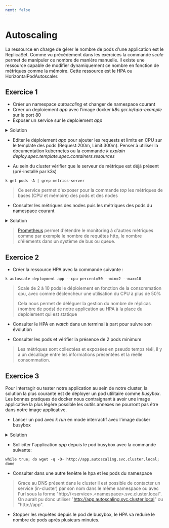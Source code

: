 ```yaml
---
next: false
---
```


# Autoscaling

La ressource en charge de gérer le nombre de pods d'une application est le ReplicaSet. Comme vu précédement dans les exercices la commande _scale_ permet de manipuler ce nombre de manière manuelle. Il existe une ressource capable de modifier dynamiquement ce nombre en fonction de métriques comme la mémoire. Cette ressource est le HPA ou HorizontalPodAutoscaler.

## Exercice 1

- Créer un namespace _autoscaling_ et changer de namespace courant
- Créer un deploiement _app_ avec l'image docker _k8s.gcr.io/hpa-example_ sur le port 80
- Exposer un service sur le deploiement _app_

<details>
<summary>Solution</summary>

```shell
k create ns autoscaling
k config set-context --current --namespace=autoscaling
k create deploy app --image=k8s.gcr.io/hpa-example --port=80
k expose deploy app
```

</details>

- Editer le déploiement _app_ pour ajouter les requests et limits en CPU sur le template des pods (Request:200m, Limit:300m). Penser à utiliser la documentation kubernetes ou la commande _k explain deploy.spec.template.spec.containers.resources_

- Au sein du cluster vérifier que le serveur de métrique est déjà présent (pré-installé par k3s)

```shell
k get pods -A | grep metrics-server
```

> Ce service permet d'exposer pour la commande _top_ les métriques de bases (CPU et mémoire) des pods et des nodes

- Consulter les métriques des nodes puis les métriques des pods du namespace courant

<details>
<summary>Solution</summary>

```shell
k top node
k top pod
```

</details>

> [Prometheus](https://github.com/prometheus/prometheus) permet d'étendre le monitoring à d'autres métriques comme par exemple le nombre de requêtes http, le nombre d'éléments dans un système de bus ou queue.

## Exercice 2

- Créer la ressource HPA avec la commande suivante :

```shell
k autoscale deployment app --cpu-percent=50 --min=2 --max=10
```

> Scale de 2 à 10 pods le déploiement en fonction de la consommation cpu, avec comme déclencheur une utilisation du CPU à plus de 50%
>
> Cela nous permet de déléguer la gestion du nombre de réplicas (nombre de pods) de notre application au HPA à la place du deploiement qui est statique

- Consulter le HPA en _watch_ dans un terminal à part pour suivre son évolution

- Consulter les pods et vérifier la présence de 2 pods minimum

> Les métriques sont collectées et exposées en pseudo temps réél, il y a un décallage entre les informations présentées et la réelle consommation.

## Exercice 3

Pour interragir ou tester notre application au sein de notre cluster, la solution la plus courante est de déployer un pod utilitaire comme _busybox_. Les bonnes pratiques de docker nous contraignant à avoir une image applicative la plus légère possible les outils annexes ne pourront pas être dans notre image applicative.

- Lancer un pod avec _k run_ en mode interractif avec l'image docker busybox

<details>
<summary>Solution</summary>

```shell
k run -it busybox --image=busybox /bin/sh
```

</details>

- Solliciter l'application _app_ depuis le pod busybox avec la commande suivante:

```shell
while true; do wget -q -O- http://app.autoscaling.svc.cluster.local; done
```

- Consulter dans une autre fenêtre le hpa et les pods du namespace

> Grace au DNS présent dans le cluster il est possible de contacter un service (in-cluster) par son nom dans le même namespace ou avec l'url sous la forme "http://\<service\>.\<namespace\>.svc.cluster.local". On aurait pu donc utiliser "http://app.autoscaling.svc.cluster.local" ou "http://app".

- Stopper les requêtes depuis le pod de busybox, le HPA va reduire le nombre de pods après plusieurs minutes.
